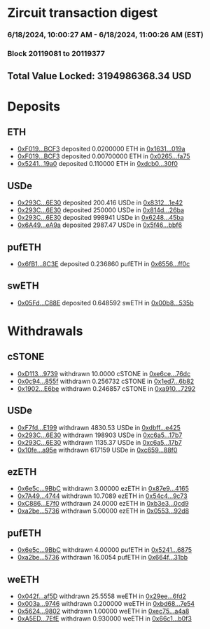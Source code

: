 # Zircuit transaction digest
### 6/18/2024, 10:00:27 AM - 6/18/2024, 11:00:26 AM (EST)
### Block 20119081 to 20119377

## Total Value Locked: 3194986368.34 USD

# Deposits
## ETH
- [0xF019...BCF3](https://etherscan.io/address/0xF0193dF47411EAf686dDBd99276572210838BCF3) deposited 0.0200000 ETH in [0x1631...019a](https://etherscan.io/tx/0xF0193dF47411EAf686dDBd99276572210838BCF3)
- [0xF019...BCF3](https://etherscan.io/address/0xF0193dF47411EAf686dDBd99276572210838BCF3) deposited 0.00700000 ETH in [0x0265...fa75](https://etherscan.io/tx/0xF0193dF47411EAf686dDBd99276572210838BCF3)
- [0x5241...19a0](https://etherscan.io/address/0x5241b8819694106077De709A7b31eC173ccf19a0) deposited 0.110000 ETH in [0xdcb0...30f0](https://etherscan.io/tx/0x5241b8819694106077De709A7b31eC173ccf19a0)
## USDe
- [0x293C...6E30](https://etherscan.io/address/0x293C6937D8D82e05B01335F7B33FBA0c8e256E30) deposited 200.416 USDe in [0x8312...1e42](https://etherscan.io/tx/0x293C6937D8D82e05B01335F7B33FBA0c8e256E30)
- [0x293C...6E30](https://etherscan.io/address/0x293C6937D8D82e05B01335F7B33FBA0c8e256E30) deposited 250000 USDe in [0x814d...26ba](https://etherscan.io/tx/0x293C6937D8D82e05B01335F7B33FBA0c8e256E30)
- [0x293C...6E30](https://etherscan.io/address/0x293C6937D8D82e05B01335F7B33FBA0c8e256E30) deposited 998941 USDe in [0x6248...45ba](https://etherscan.io/tx/0x293C6937D8D82e05B01335F7B33FBA0c8e256E30)
- [0x6A49...eA9a](https://etherscan.io/address/0x6A49d51d8c920fcC40b99F424312c5630FD6eA9a) deposited 2987.47 USDe in [0x5f46...bbf6](https://etherscan.io/tx/0x6A49d51d8c920fcC40b99F424312c5630FD6eA9a)
## pufETH
- [0x6fB1...8C3E](https://etherscan.io/address/0x6fB18B41ca97ec106C215a26FdB166ecA37E8C3E) deposited 0.236860 pufETH in [0x6556...ff0c](https://etherscan.io/tx/0x6fB18B41ca97ec106C215a26FdB166ecA37E8C3E)
## swETH
- [0x05Fd...C88E](https://etherscan.io/address/0x05FdFBfC1104824e5c7f33A6323211531a99C88E) deposited 0.648592 swETH in [0x00b8...535b](https://etherscan.io/tx/0x05FdFBfC1104824e5c7f33A6323211531a99C88E)
# Withdrawals
## cSTONE
- [0xD113...9739](https://etherscan.io/address/0xD113E00039d6Fc9536b2c7C796EFe019b4B19739) withdrawn 10.0000 cSTONE in [0xe6ce...76dc](https://etherscan.io/tx/0xD113E00039d6Fc9536b2c7C796EFe019b4B19739)
- [0x0c94...855f](https://etherscan.io/address/0x0c94bf2f51242031476891A6b711Db6C50Ce855f) withdrawn 0.256732 cSTONE in [0x1ed7...6b82](https://etherscan.io/tx/0x0c94bf2f51242031476891A6b711Db6C50Ce855f)
- [0x1902...E6be](https://etherscan.io/address/0x19024dC5464a018D1db1e96Bc19Daf954511E6be) withdrawn 0.246857 cSTONE in [0xa910...7292](https://etherscan.io/tx/0x19024dC5464a018D1db1e96Bc19Daf954511E6be)
## USDe
- [0xF7fd...E199](https://etherscan.io/address/0xF7fd4c70b8CC439213274f1fe287Fa22FdC2E199) withdrawn 4830.53 USDe in [0xdbff...e425](https://etherscan.io/tx/0xF7fd4c70b8CC439213274f1fe287Fa22FdC2E199)
- [0x293C...6E30](https://etherscan.io/address/0x293C6937D8D82e05B01335F7B33FBA0c8e256E30) withdrawn 198903 USDe in [0xc6a5...17b7](https://etherscan.io/tx/0x293C6937D8D82e05B01335F7B33FBA0c8e256E30)
- [0x293C...6E30](https://etherscan.io/address/0x293C6937D8D82e05B01335F7B33FBA0c8e256E30) withdrawn 1135.37 USDe in [0xc6a5...17b7](https://etherscan.io/tx/0x293C6937D8D82e05B01335F7B33FBA0c8e256E30)
- [0x10fe...a95e](https://etherscan.io/address/0x10fe29D92741817293AaA1a241050b0dC384a95e) withdrawn 617159 USDe in [0xc659...88f0](https://etherscan.io/tx/0x10fe29D92741817293AaA1a241050b0dC384a95e)
## ezETH
- [0x6e5c...9BbC](https://etherscan.io/address/0x6e5cB80Dc2a66A31A3cC0Ee731E12815Fbb19BbC) withdrawn 3.00000 ezETH in [0x87e9...4165](https://etherscan.io/tx/0x6e5cB80Dc2a66A31A3cC0Ee731E12815Fbb19BbC)
- [0x7A49...4744](https://etherscan.io/address/0x7A493Be5c2ce014cD049Bf178a1ac0Db1B434744) withdrawn 10.7089 ezETH in [0x54c4...9c73](https://etherscan.io/tx/0x7A493Be5c2ce014cD049Bf178a1ac0Db1B434744)
- [0xC886...E7f0](https://etherscan.io/address/0xC8866a708A1f81b0c04Ce8FFeD9867C013adE7f0) withdrawn 24.0000 ezETH in [0xb3e3...0cd9](https://etherscan.io/tx/0xC8866a708A1f81b0c04Ce8FFeD9867C013adE7f0)
- [0xa2be...5736](https://etherscan.io/address/0xa2be8E05Dbf7F060D565D19BD1DcB94305A35736) withdrawn 5.00000 ezETH in [0x0553...92d8](https://etherscan.io/tx/0xa2be8E05Dbf7F060D565D19BD1DcB94305A35736)
## pufETH
- [0x6e5c...9BbC](https://etherscan.io/address/0x6e5cB80Dc2a66A31A3cC0Ee731E12815Fbb19BbC) withdrawn 4.00000 pufETH in [0x5241...6875](https://etherscan.io/tx/0x6e5cB80Dc2a66A31A3cC0Ee731E12815Fbb19BbC)
- [0xa2be...5736](https://etherscan.io/address/0xa2be8E05Dbf7F060D565D19BD1DcB94305A35736) withdrawn 16.0054 pufETH in [0x664f...31bb](https://etherscan.io/tx/0xa2be8E05Dbf7F060D565D19BD1DcB94305A35736)
## weETH
- [0x042f...af5D](https://etherscan.io/address/0x042fcc0e2039ee5fEFA91804614dcfab6dE1af5D) withdrawn 25.5558 weETH in [0x29ee...6fd2](https://etherscan.io/tx/0x042fcc0e2039ee5fEFA91804614dcfab6dE1af5D)
- [0x003a...9746](https://etherscan.io/address/0x003a27F490Fae4af78d8f929e3Cf1a08D9079746) withdrawn 0.200000 weETH in [0xbd68...7e54](https://etherscan.io/tx/0x003a27F490Fae4af78d8f929e3Cf1a08D9079746)
- [0x5624...9802](https://etherscan.io/address/0x562456f4d1F43bb7fDCcdf397624cFE8aa589802) withdrawn 1.00000 weETH in [0xec75...a4a8](https://etherscan.io/tx/0x562456f4d1F43bb7fDCcdf397624cFE8aa589802)
- [0xA5ED...7EfE](https://etherscan.io/address/0xA5ED47BB54EBeB50027d5b5f39248354169c7EfE) withdrawn 0.930000 weETH in [0x66c1...b0f3](https://etherscan.io/tx/0xA5ED47BB54EBeB50027d5b5f39248354169c7EfE)
